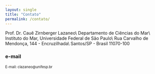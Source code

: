 ```yaml
---
layout: single
title: "Contato"
permalink: /contato/
---
```


Prof. Dr. Cauê Zirnberger Lazaneo\\
Departamento de Ciências do Mar\\
Instituto do Mar, Universidade Federal de São Paulo\\
Rua Carvalho de Mendonça, 144 - Encruzilhada\\
Santos/SP - Brasil  11070-100


### e-mail 
<p style="font-size: 0.8em;">E-mail: clazaneo@unifesp.br
</p>
